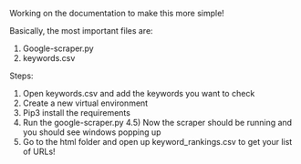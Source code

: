 Working on the documentation to make this more simple!

Basically, the most important files are:

1) Google-scraper.py
2) keywords.csv

Steps:
1) Open keywords.csv and add the keywords you want to check
2) Create a new virtual environment
3) Pip3 install the requirements
4) Run the google-scraper.py
4.5) Now the scraper should be running and you should see windows popping up
5) Go to the html folder and open up keyword_rankings.csv to get your list of URLs!